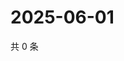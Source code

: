 # 2025-06-01

共 0 条

<!-- BEGIN ZHIHUVIDEO -->
<!-- 最后更新时间 Sun Jun 01 2025 05:09:31 GMT+0800 (China Standard Time) -->

<!-- END ZHIHUVIDEO -->
